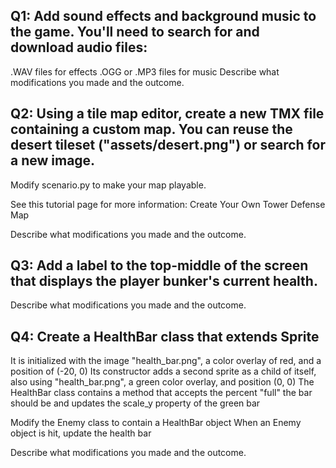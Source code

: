## Q1: Add sound effects and background music to the game. You'll need to search for and download audio files:

.WAV files for effects
.OGG or .MP3 files for music
Describe what modifications you made and the outcome.

## Q2: Using a tile map editor, create a new TMX file containing a custom map. You can reuse the desert tileset ("assets/desert.png") or search for a new image.

Modify scenario.py to make your map playable.

See this tutorial page for more information: Create Your Own Tower Defense Map

Describe what modifications you made and the outcome.

## Q3: Add a label to the top-middle of the screen that displays the player bunker's current health.

Describe what modifications you made and the outcome.

## Q4: Create a HealthBar class that extends Sprite
It is initialized with the image "health_bar.png", a color overlay of red, and a position of (-20, 0)
Its constructor adds a second sprite as a child of itself, also using "health_bar.png", a green color overlay, and position (0, 0)
The HealthBar class contains a method that accepts the percent "full" the bar should be and updates the scale_y property of the green bar
 

Modify the Enemy class to contain a HealthBar object
When an Enemy object is hit, update the health bar
 

Describe what modifications you made and the outcome.